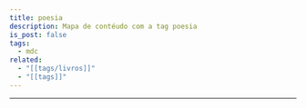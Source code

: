 ```yaml
---
title: poesia
description: Mapa de contéudo com a tag poesia
is_post: false
tags:
  - mdc
related:
  - "[[tags/livros]]"
  - "[[tags]]"
---
```


-----